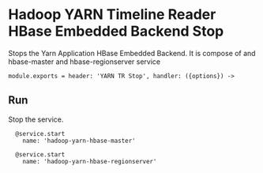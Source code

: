 
# Hadoop YARN Timeline Reader HBase Embedded Backend Stop

Stops the Yarn Application HBase Embedded Backend.
It is compose of and hbase-master and hbase-regionserver service

    module.exports = header: 'YARN TR Stop', handler: ({options}) ->

## Run

Stop the service.

      @service.start
        name: 'hadoop-yarn-hbase-master'
      
      @service.start
        name: 'hadoop-yarn-hbase-regionserver'